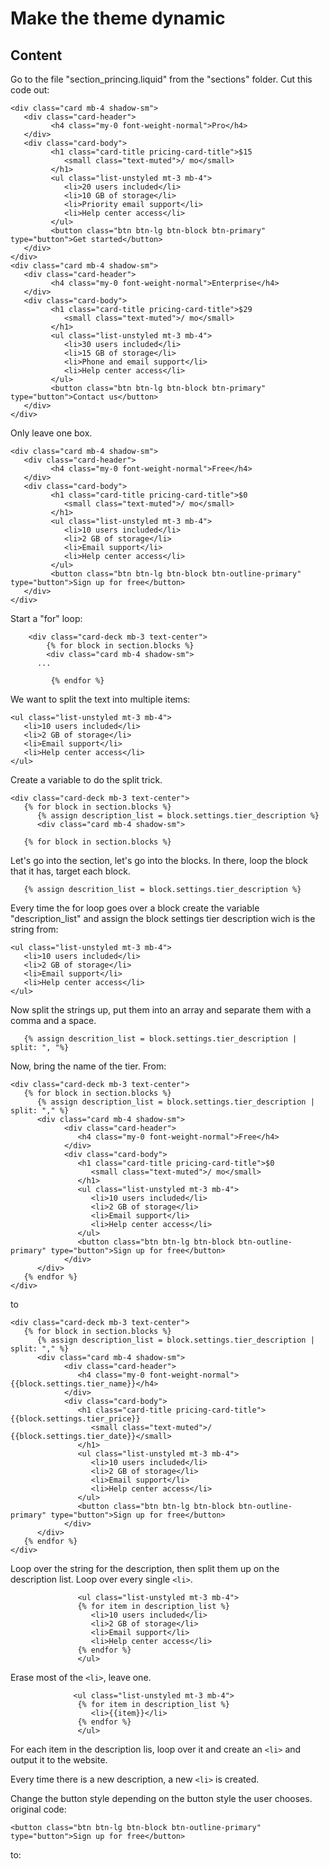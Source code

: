 # Make the theme dynamic

## Content


Go to the file "section_princing.liquid" from the "sections" folder. Cut this code out:
```
<div class="card mb-4 shadow-sm">
   <div class="card-header">
         <h4 class="my-0 font-weight-normal">Pro</h4>
   </div>
   <div class="card-body">
         <h1 class="card-title pricing-card-title">$15
            <small class="text-muted">/ mo</small>
         </h1>
         <ul class="list-unstyled mt-3 mb-4">
            <li>20 users included</li>
            <li>10 GB of storage</li>
            <li>Priority email support</li>
            <li>Help center access</li>
         </ul>
         <button class="btn btn-lg btn-block btn-primary" type="button">Get started</button>
   </div>
</div>
<div class="card mb-4 shadow-sm">
   <div class="card-header">
         <h4 class="my-0 font-weight-normal">Enterprise</h4>
   </div>
   <div class="card-body">
         <h1 class="card-title pricing-card-title">$29
            <small class="text-muted">/ mo</small>
         </h1>
         <ul class="list-unstyled mt-3 mb-4">
            <li>30 users included</li>
            <li>15 GB of storage</li>
            <li>Phone and email support</li>
            <li>Help center access</li>
         </ul>
         <button class="btn btn-lg btn-block btn-primary" type="button">Contact us</button>
   </div>
</div>
```  
Only leave one box.
```  
<div class="card mb-4 shadow-sm">
   <div class="card-header">
         <h4 class="my-0 font-weight-normal">Free</h4>
   </div>
   <div class="card-body">
         <h1 class="card-title pricing-card-title">$0
            <small class="text-muted">/ mo</small>
         </h1>
         <ul class="list-unstyled mt-3 mb-4">
            <li>10 users included</li>
            <li>2 GB of storage</li>
            <li>Email support</li>
            <li>Help center access</li>
         </ul>
         <button class="btn btn-lg btn-block btn-outline-primary" type="button">Sign up for free</button>
   </div>
</div>
```  
Start a "for" loop:
```
    <div class="card-deck mb-3 text-center">
        {% for block in section.blocks %}
        <div class="card mb-4 shadow-sm">
      ...

         {% endfor %}

```  

We want to split the text into multiple items:
```
<ul class="list-unstyled mt-3 mb-4">
   <li>10 users included</li>
   <li>2 GB of storage</li>
   <li>Email support</li>
   <li>Help center access</li>
</ul>
```  

Create a variable to do the split trick. 
```  
<div class="card-deck mb-3 text-center">
   {% for block in section.blocks %}
      {% assign description_list = block.settings.tier_description %}
      <div class="card mb-4 shadow-sm">
```  

```
   {% for block in section.blocks %}
```
Let's go into the section, let's go into the blocks. In there, loop the block that it has, target each block. 

```
   {% assign descrition_list = block.settings.tier_description %}
```
Every time the for loop goes over a block create the variable "description_list" and assign the block settings tier description wich is the string from:
```
<ul class="list-unstyled mt-3 mb-4">
   <li>10 users included</li>
   <li>2 GB of storage</li>
   <li>Email support</li>
   <li>Help center access</li>
</ul>
``` 

Now split the strings up, put them into an array and separate them with a comma and a space.
```
   {% assign descrition_list = block.settings.tier_description | split: ", "%}
```  

Now, bring the name of the tier.
From:
```
<div class="card-deck mb-3 text-center">
   {% for block in section.blocks %}
      {% assign description_list = block.settings.tier_description | split: "," %}
      <div class="card mb-4 shadow-sm">
            <div class="card-header">
               <h4 class="my-0 font-weight-normal">Free</h4>
            </div>
            <div class="card-body">
               <h1 class="card-title pricing-card-title">$0
                  <small class="text-muted">/ mo</small>
               </h1>
               <ul class="list-unstyled mt-3 mb-4">
                  <li>10 users included</li>
                  <li>2 GB of storage</li>
                  <li>Email support</li>
                  <li>Help center access</li>
               </ul>
               <button class="btn btn-lg btn-block btn-outline-primary" type="button">Sign up for free</button>
            </div>
      </div>
   {% endfor %}
</div>
```
to
```
<div class="card-deck mb-3 text-center">
   {% for block in section.blocks %}
      {% assign description_list = block.settings.tier_description | split: "," %}
      <div class="card mb-4 shadow-sm">
            <div class="card-header">
               <h4 class="my-0 font-weight-normal">{{block.settings.tier_name}}</h4>
            </div>
            <div class="card-body">
               <h1 class="card-title pricing-card-title">{{block.settings.tier_price}}
                  <small class="text-muted">/ {{block.settings.tier_date}}</small>
               </h1>
               <ul class="list-unstyled mt-3 mb-4">
                  <li>10 users included</li>
                  <li>2 GB of storage</li>
                  <li>Email support</li>
                  <li>Help center access</li>
               </ul>
               <button class="btn btn-lg btn-block btn-outline-primary" type="button">Sign up for free</button>
            </div>
      </div>
   {% endfor %}
</div>
```

Loop over the string for the description, then split them up on the description list. Loop over every single ```<li>```.  
```
               <ul class="list-unstyled mt-3 mb-4">
               {% for item in description_list %}
                  <li>10 users included</li>
                  <li>2 GB of storage</li>
                  <li>Email support</li>
                  <li>Help center access</li>
               {% endfor %}
               </ul>
```  
Erase most of the ```<li>```, leave one.
```
              <ul class="list-unstyled mt-3 mb-4">
               {% for item in description_list %}
                  <li>{{item}}</li>
               {% endfor %}
               </ul>
```
For each item in the description lis, loop over it and create an ```<li>``` and output it to the website.  

Every time there is a new description, a new ```<li>``` is created.  

Change the button style depending on the button style the user chooses.
original code:
```
<button class="btn btn-lg btn-block btn-outline-primary" type="button">Sign up for free</button>
```
to:
```




